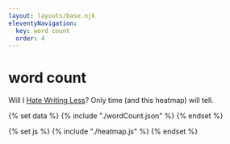 ```yaml
---
layout: layouts/base.njk
eleventyNavigation:
  key: word count
  order: 4
---
```


# word count

Will I [Hate Writing Less](https://www.sashachapin.com/course-info)? Only time (and this heatmap) will tell.

{% set data %}
{% include "./wordCount.json" %}
{% endset %}

{% set js %}
{% include "./heatmap.js" %}
{% endset %}

<script>
  const wordCountData = {{data | safe}};
</script>

<script >
  {{ js | jsmin | safe }} 
</script>

<svg id='heatmap' onload="drawHeatMap(wordCountData)">
  <style>
  @media (prefers-color-scheme: dark) {
    #tooltip-text {
      fill: #000000;
    }
    #tooltip-rect {
      fill: #ffffff;
      opacity: 0.9;
    }
    #monthLabel {
      fill: #ffffff;
    }
}
</style>

<g id="tooltip" visibility="hidden" >
<rect id='tooltip-rect' height="35" rx="3" ry="3"/>
<text id='tooltip-text' x="15" y="22">Tooltip</text>
</g>
</svg>
